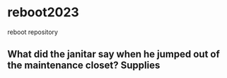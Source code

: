 # reboot2023
reboot repository

## What did the janitar say when he jumped out of the maintenance closet? Supplies 
